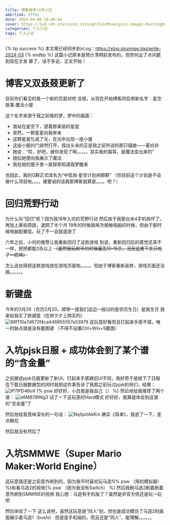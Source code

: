 ```yaml
---
title: 博客装修+3月小记
abbrlink: 27762
date: 2024-04-06 19:40:44
cover: https://jsd.cdn.storisinz.site/gh/SinzMise/picx-images-hosting@master/20240531/2024-03.77de7vvpz7.webp
categories: 个人小记
tags: 个人小记
---
```

{% tip success %} 本文章已经同步到xLog：https://xlog.sinzmise.top/write-2024-03 {% endtip %}
这篇小记原本是预计清明前发布的，但奈何出了点问题到现在才发
算了，话不多说，正文开始！

# 博客又双叒叕更新了
目前你们看见的是一个新的页面对吧
没错，从现在开始博客将启用新名字：星空故事·魔法小屋

这个名字来源于我之前做的梦，梦中的画面：
- 我站在星空下，望着那美丽的星星
- 突然，一颗星星向我奔来
- 这颗星星化成了光，在光中出现一座小屋
- 这座小屋的门突然打开，探出头来的正是我之前所说的那只猫娘——夏玖铃
- 她说：“哎，好吧，被你发现了啊。。。。。其实我的猫耳，是魔法变出来的”
- 随后她便向我展示了魔法
- 我在她的屋子里一直探索知道我梦醒来

也因此，我的Q群正式改名为“中弦局·星空计划闲聊群”
（但目前这个计划是不会做什么项目啦。。。。硬要说的话我那博客就算是。。。。吧？）

# 回归荒野行动
为什么叫“回归”呢？因为我18年入坑的荒野行动
然后由于我那台米4手机摔坏了，再加上某些原因，退网了半个月
19年的时候我再次接触电脑的时候，但由于那时候电脑配置低，玩了不一会就退游了

六年之后，小何的推荐让我重新回归了这款游戏
别说，重新回归后的感觉还真不一样，把把都能2杀以上 ~~（虽然我玩和平的时候最高10-15杀，况且这周下来只吃了一把鸡）~~

怎么说也得把这款游戏放在游戏页面啦。。。。。但由于博客重新装修，游戏页面还没搞。。。。。。

# 新键盘
今年的3月29（农历2月20，顺带一提我们这边一般过的是农历生日）是我生日
我弟给我买了款键盘（在拼夕夕上购买的）
![88f110a7d672f4ca446855557a53979](https://jsd.cdn.storisinz.site/gh/SinzMise/picx-images-hosting@master/88f110a7d672f4ca446855557a53979.b8oh9gxf9.webp)
这玩意好看而且打起来手感不错，唯一的缺点就是没有截图键
（不得不设置Ctrl+Win+S截图）

# 入坑pjsk日服 + 成功体会到了某个谱的“含金量”
之前据说pjsk日服更新了新UI，打起来手感跟旧UI不同，我好奇于是就下了日服
在下载日服数据包的同时我把这件事告诉了我那之前玩过pjsk的哥们，结果：
![tP7lPD46o9](https://jsd.cdn.storisinz.site/gh/SinzMise/picx-images-hosting@master/tP7lPD46o9.3d4kihor57.webp)
{% psw 好好好，小丑竟是我自己（） %}
然后他给我推荐了两个谱：
![e8M87BtNg3](https://jsd.cdn.storisinz.site/gh/SinzMise/picx-images-hosting@master/e8M87BtNg3.4qr3mj11ks.webp)
试了一下这玩意的Hard模式
好好好，我算是体会到这谱的“含金量”了

然后他给我意味深长的一句话：
![Nq1pxtAkKm](https://jsd.cdn.storisinz.site/gh/SinzMise/picx-images-hosting@master/Nq1pxtAkKm.64dmqkek97.webp)
确实《简单》，我逝了一下，差点眼花

然后就没有然后了

# 入坑SMMWE（Super Mario Maker:World Engine）
这玩意我还是之前意外刷到的，因为我平时喜欢玩马造1{% psw （用的模拟器） %}和看马造2的视频{% psw （因为我没有Switch） %}
然后我刷马造2刷着刷着意外刷到SMMWE的视频
我心想：马造有手机版了？虽然是非官方但还是玩一玩吧

然后体验了一下
这么说吧，虽然这玩意是“同人”创，但也是成功模仿了马造2的画面展示着马造1（bushi）
但是是手机端的，而且还是“同人”，能理解。。。。。。